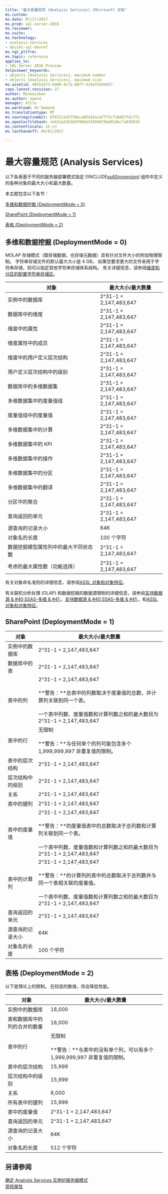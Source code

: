 ```yaml
---
title: "最大容量规范 (Analysis Services) |Microsoft 文档"
ms.custom: 
ms.date: 07/27/2017
ms.prod: sql-server-2016
ms.reviewer: 
ms.suite: 
ms.technology:
- analysis-services
- docset-sql-devref
ms.tgt_pltfrm: 
ms.topic: reference
applies_to:
- SQL Server 2016 Preview
helpviewer_keywords:
- objects [Analysis Services], maximum number
- objects [Analysis Services], maximum size
ms.assetid: 49fe1673-b908-4c7a-88ff-415efd294d27
caps.latest.revision: 27
author: Minewiskan
ms.author: owend
manager: kfile
ms.workload: On Demand
ms.translationtype: MT
ms.sourcegitcommit: 876522142756bca05416a1afff3cf10467f4c7f1
ms.openlocfilehash: cb411a22638d709e633504675bd91dbcfa835810
ms.contentlocale: zh-cn
ms.lasthandoff: 09/01/2017

---
```

# <a name="maximum-capacity-specifications-analysis-services"></a>最大容量规范 (Analysis Services)
  以下各表基于不同的服务器部署模式指定 [!INCLUDE[ssASnoversion](../../../includes/ssasnoversion-md.md)] 组件中定义的各种对象的最大大小和最大数量。  
  
 本主题包含以下各节：  
  
 [多维和数据挖掘 (DeploymentMode = 0)](#bkmk_OLAP)  
  
 [SharePoint (DeploymentMode = 1)](#bkmk_sharepoint)  
  
 [表格 (DeploymentMode = 2)](#bkmk_vertipaq)  
  
##  <a name="bkmk_OLAP"></a>多维和数据挖掘 (DeploymentMode = 0)  
 MOLAP 存储模式（既存储数据，也存储元数据）具有针对文件大小的附加物理限制。 字符串存储文件的默认最大大小是 4 GB。 如果您要求更大的文件来用于字符串存储，则可以指定其他字符串存储体系结构。 有关详细信息，请参阅[维度和分区的配置字符串存储区](../../../analysis-services/multidimensional-models/configure-string-storage-for-dimensions-and-partitions.md)。  
  
|对象|最大大小/最大数量|  
|------------|----------------------------|  
|实例中的数据库|2^31-1 = 2,147,483,647|  
|数据库中的维度|2^31-1 = 2,147,483,647|  
|维度中的属性|2^31-1 = 2,147,483,647|  
|维度属性中的成员|2^31-1 = 2,147,483,647|  
|维度中的用户定义层次结构|2^31-1 = 2,147,483,647|  
|用户定义层次结构中的级别|2^31-1 = 2,147,483,647|  
|数据库中的多维数据集|2^31-1 = 2,147,483,647|  
|多维数据集中的度量值组|2^31-1 = 2,147,483,647|  
|度量值组中的度量值|2^31-1 = 2,147,483,647|  
|多维数据集中的计算|2^31-1 = 2,147,483,647|  
|多维数据集中的 KPI|2^31-1 = 2,147,483,647|  
|多维数据集中的操作|2^31-1 = 2,147,483,647|  
|多维数据集中的分区|2^31-1 = 2,147,483,647|  
|多维数据集中的翻译|2^31-1 = 2,147,483,647|  
|分区中的聚合|2^31-1 = 2,147,483,647|  
|查询返回的单元|2^31-1 = 2,147,483,647|  
|源查询的记录大小|64K|  
|对象名的长度|100 个字符|  
|数据挖掘模型属性列中的最大不同状态数|2^31-1 = 2,147,483,647|  
|考虑的最大属性数（功能选择）|2^31-1 = 2,147,483,647|  
  
 有关对象命名准则的详细信息，请参阅[ASSL 对象和对象特征](../../../analysis-services/multidimensional-models/scripting-language-assl/assl-objects-and-object-characteristics.md)。  
  
 有关联机分析处理 (OLAP) 和数据挖掘的数据源限制的详细信息，请参阅[支持数据源 & #40;SSAS-多维 & #41;](../../../analysis-services/multidimensional-models/supported-data-sources-ssas-multidimensional.md)，[支持数据源 & #40;SSAS-多维 & #41;](../../../analysis-services/multidimensional-models/supported-data-sources-ssas-multidimensional.md)，和[ASSL 对象和对象特征](../../../analysis-services/multidimensional-models/scripting-language-assl/assl-objects-and-object-characteristics.md)。  
  
##  <a name="bkmk_sharepoint"></a>SharePoint (DeploymentMode = 1)  
  
|对象|最大大小/最大数量|  
|------------|----------------------------|  
|实例中的数据库|2^31-1 = 2,147,483,647|  
|数据库中的表|2^31-1 = 2,147,483,647|  
|表中的列|2^31-1 = 2,147,483,647<br /><br /> **警告：**总表中的列数取决于度量值的总数，并计算列关联到同一个表。<br /><br /> 一个表中列数、度量值数和计算列数之和的最大数目为 2^31-1 = 2,147,483,647|  
|表中的行|无限制<br /><br /> **警告：**与任何单个的列可能包含多个 1,999,999,997 非重复值的限制。|  
|表中的层次结构|2^31-1 = 2,147,483,647|  
|层次结构中的级别|2^31-1 = 2,147,483,647|  
|关系|2^31-1 = 2,147,483,647|  
|表中的键列|2^31-1 = 2,147,483,647|  
|表中的度量值|2^31-1 = 2,147,483,647<br /><br /> **警告：**的度量值表中的总数取决于总列数和计算列关联到同一个表。<br /><br /> 一个表中列数、度量值数和计算列数之和的最大数目为 2^31-1 = 2,147,483,647|  
|表中的计算列|2^31-1 = 2,147,483,647<br /><br /> **警告：**的计算列的表中的总数取决于总列数并与同一个表相关联的度量值。<br /><br /> 一个表中列数、度量值数和计算列数之和的最大数目为 2^31-1 = 2,147,483,647|  
|查询返回的单元|2^31-1 = 2,147,483,647|  
|源查询的记录大小|64K|  
|对象名的长度|100 个字符|  
  
##  <a name="bkmk_vertipaq"></a>表格 (DeploymentMode = 2)  
以下是理论上的限制。 在较低的数值，将会降低性能。   

|对象|最大大小/最大数量|  
|------------|----------------------------|  
|实例中的数据库|16,000|  
|表和数据库中的列的合并的数量|16,000|  
|表中的行|无限制<br /><br /> **警告：**与表中的没有单个列，可以有多个 1,999,999,997 非重复值的限制。|  
|表中的层次结构|15,999|  
|层次结构中的级别|15,999|  
|关系|8,000|  
|所有表中的键列|15,999|  
|表中的度量值|2^31-1 = 2,147,483,647|  
|查询返回的单元|2^31-1 = 2,147,483,647|  
|源查询的记录大小|64K|  
|对象名的长度|512 个字符|  
  
## <a name="see-also"></a>另请参阅  
 [确定 Analysis Services 实例的服务器模式](../../../analysis-services/instances/determine-the-server-mode-of-an-analysis-services-instance.md)   
 [常规属性](../../../analysis-services/server-properties/general-properties.md)  
  
  

